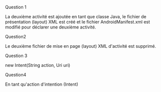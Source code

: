 Question 1 

La deuxième activité est ajoutée en tant que classe Java, le fichier de présentation (layout) XML est créé et le fichier AndroidManifest.xml est modifié pour déclarer une deuxième activité.

Question2

Le deuxième fichier de mise en page (layout) XML d'activité est supprimé.

Question 3 

new Intent(String action, Uri uri)

Question4 

En tant qu'action d'intention (Intent)
